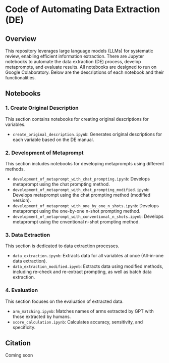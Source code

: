 # Code of Automating Data Extraction (DE)

## Overview
This repository leverages large language models (LLMs) for systematic review, enabling efficient information extraction. There are Jupyter notebooks to automate the data extraction (DE) process, develop metaprompts, and evaluate results. All notebooks are designed to run on Google Colaboratory. Below are the descriptions of each notebook and their functionalities.

## Notebooks

### 1. Create Original Description

This section contains notebooks for creating original descriptions for variables.
- `create_original_description.ipynb`: Generates original descriptions for each variable based on the DE manual.

### 2. Development of Metaprompt

This section includes notebooks for developing metaprompts using different methods.
- `development_of_metaprompt_with_chat_prompting.ipynb`: Develops metaprompt using the chat prompting method.
- `development_of_metaprompt_with_chat_prompting_modified.ipynb`: Develops metaprompt using the chat prompting method (modified version).
- `development_of_metaprompt_with_one_by_one_n_shots.ipynb`: Develops metaprompt using the one-by-one n-shot prompting method.
- `development_of_metaprompt_with_conventional_n_shots.ipynb`: Develops metaprompt using the cnventional n-shot prompting method.


### 3. Data Extraction

This section is dedicated to data extraction processes.
- `data_extraction.ipynb`: Extracts data for all variables at once (All-in-one data extraction).
- `data_extraction_modified.ipynb`: Extracts data using modified methods, including re-check and re-extract prompting, as well as batch data extraction.

### 4. Evaluation

This section focuses on the evaluation of extracted data.
- `arm_matching.ipynb`: Matches names of arms extracted by GPT with those extracted by humans.
- `score_calculation.ipynb`: Calculates accuracy, sensitivity, and specificity.

## Citation
Coming soon
